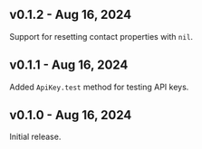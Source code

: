 ## v0.1.2 - Aug 16, 2024

Support for resetting contact properties with `nil`.

## v0.1.1 - Aug 16, 2024

Added `ApiKey.test` method for testing API keys.

## v0.1.0 - Aug 16, 2024

Initial release.
